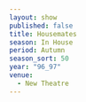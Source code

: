 ```yaml
---
layout: show
published: false
title: Housemates
season: In House
period: Autumn
season_sort: 50
year: "96_97"
venue:
  - New Theatre
---
```



